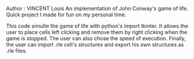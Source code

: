 Author : VINCENT Louis
An implementation of John Conway's game of life. Quick project I made for fun on my personal time.

This code simulte the game of life with python's import tkinter.
It allows the user to place cells left clicking and remove them by right clicking when the game is stopped.
The user can also chose the speed of execution.
Finally, the user can import .rle cell's structures and export his own structures as .rle files. 
